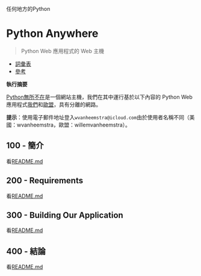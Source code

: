任何地方的Python

# Python Anywhere

> Python Web 應用程式的 Web 主機

-   [詞彙表](./GLOSSARY.md)
-   [參考](./REFERENCES.md)

**執行摘要**

[Python無所不在](https://www.pythonanywhere.com)是一個網站主機，我們在其中運行基於以下內容的 Python Web 應用程式[我們](https://www.pythonanywhere.com/user/wvanheemstra/account/)和[歐盟](https://eu.pythonanywhere.com/user/willemvanheemstra/account/)，具有分離的網路。

**提示**：使用電子郵件地址登入`wvanheemstra@icloud.com`由於使用者名稱不同（美國：wvanheemstra，歐盟：willemvanheemstra）。

## 100 - 簡介

看[README.md](./100/README.md)

## 200 - Requirements

看[README.md](./200/README.md)

## 300 - Building Our Application

看[README.md](./300/README.md)

## 400 - 結論

看[README.md](./400/README.md)
